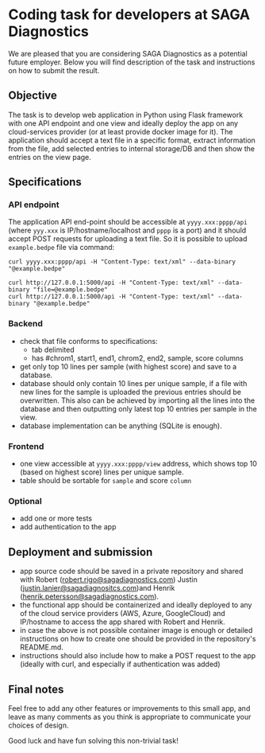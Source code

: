 # Coding task for developers at SAGA Diagnostics

We are pleased that you are considering SAGA Diagnostics as a potential future employer. Below you will find description of the task and instructions on how to submit the result.

## Objective

The task is to develop web application in Python using Flask framework with one API endpoint and one view and ideally deploy the app on any cloud-services provider (or at least provide docker image for it). The application should accept a text file in a specific format, extract information from the file, add selected entries to internal storage/DB and then show the entries on the view page.


## Specifications
### API endpoint

The application API end-point should be accessible at `yyyy.xxx:pppp/api` (where `yyy.xxx` is IP/hostname/localhost and `pppp` is a port) and it should accept POST requests for uploading a text file. So it is possible to upload `example.bedpe` file via command:

```
curl yyyy.xxx:pppp/api -H "Content-Type: text/xml" --data-binary "@example.bedpe"

curl http://127.0.0.1:5000/api -H "Content-Type: text/xml" --data-binary "file=@example.bedpe"
curl http://127.0.0.1:5000/api -H "Content-Type: text/xml" --data-binary "@example.bedpe"
```


### Backend
* check that file conforms to specifications:
    - tab delimited
    - has #chrom1, start1, end1, chrom2, end2, sample, score columns
* get only top 10 lines per sample (with highest score) and save to a database.
* database should only contain 10 lines per unique sample, if a file with new lines for the sample is uploaded the previous entries should be overwritten.
This also can be achieved by importing all the lines into the database and then outputting only latest top 10 entries per sample in the view.
* database implementation can be anything (SQLite is enough).


### Frontend

* one view accessible at `yyyy.xxx:pppp/view` address, which shows top 10 (based on highest score) lines per unique sample.
* table should be sortable for `sample` and score `column`


### Optional

* add one or more tests
* add authentication to the app


## Deployment and submission

* app source code should be saved in a private repository and shared with Robert (robert.rigo@sagadiagnostics.com) Justin (justin.lanier@sagadiagnositcs.com)and Henrik (henrik.petersson@sagadiagnostics.com).
* the functional app should be containerized and ideally deployed to any of the cloud service providers (AWS, Azure, GoogleCloud) and IP/hostname to access the app shared with Robert and Henrik.
* in case the above is not possible container image is enough or detailed instructions on how to create one should be provided in the repository's README.md.
* instructions should also include how to make a POST request to the app (ideally with curl, and especially if authentication was added)

## Final notes

Feel free to add any other features or improvements to this small app, and leave as many comments as you think is appropriate to communicate your choices of design.

Good luck and have fun solving this non-trivial task!
